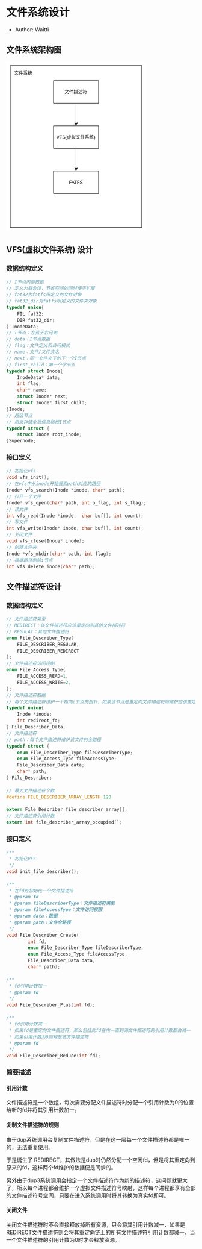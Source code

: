 # 文件系统设计

* Author: Waitti

## 文件系统架构图

![](assets/文件系统架构.png)

## VFS(虚拟文件系统) 设计

### 数据结构定义

```c
// I节点内部数据
// 定义为联合体，节省空间的同时便于扩展
// fat32为fatfs所定义的文件对象
// fat32_dir为fatfs所定义的文件夹对象
typedef union{
    FIL fat32;
    DIR fat32_dir;
} InodeData;
// I节点：左孩子右兄弟
// data：I节点数据
// flag：文件定义和访问模式
// name：文件/文件夹名
// next：同一文件夹下的下一个I节点
// first_child：第一个字节点
typedef struct Inode{
    InodeData* data;
    int flag;
    char* name;
    struct Inode* next;
    struct Inode* first_child;
}Inode;
// 超级节点
// 用来存储全局信息和根I节点
typedef struct {
    struct Inode root_inode;
}Supernode;
```

### 接口定义

```c
// 初始化vfs
void vfs_init();
// 在vfs中从inode开始搜索path对应的路径
Inode* vfs_search(Inode *inode, char* path);
// 打开一个文件
Inode* vfs_open(char* path, int o_flag, int s_flag);
// 读文件
int vfs_read(Inode *inode,  char buf[], int count);
// 写文件
int vfs_write(Inode* inode, char buf[], int count);
// 关闭文件
void vfs_close(Inode* inode);
// 创建文件夹
Inode *vfs_mkdir(char* path, int flag);
// 根据路径删除i节点
int vfs_delete_inode(char* path);
```

## 文件描述符设计

### 数据结构定义

```c
// 文件描述符类型
// REDIRECT：该文件描述符应该重定向到其他文件描述符
// REGULAT：其他文件描述符
enum File_Describer_Type{
    FILE_DESCRIBER_REGULAR,
    FILE_DESCRIBER_REDIRECT
};
// 文件描述符访问控制
enum File_Access_Type{
    FILE_ACCESS_READ=1,
    FILE_ACCESS_WRITE=2,
};
// 文件描述符数据
// 每个文件描述符维护一个指向i节点的指针，如果该节点是重定向文件描述符则维护应该重定向到的文件描述符
typedef union{
    Inode *inode;
    int redirect_fd;
} File_Describer_Data;
// 文件描述符
// path：每个文件描述符维护该文件的全路径
typedef struct {
    enum File_Describer_Type fileDescriberType;
    enum File_Access_Type fileAccessType;
    File_Describer_Data data;
    char* path;
} File_Describer;

// 最大文件描述符个数
#define FILE_DESCRIBER_ARRAY_LENGTH 120

extern File_Describer file_describer_array[];
// 文件描述符引用计数
extern int file_describer_array_occupied[];
```

### 接口定义

```c
/**
 * 初始化VFS
 */
void init_file_describer();

/**
 * 在fd处初始化一个文件描述符
 * @param fd
 * @param fileDescriberType：文件描述符类型
 * @param fileAccessType：文件访问权限
 * @param data：数据
 * @param path：文件全路径
 */
void File_Describer_Create(
        int fd,
        enum File_Describer_Type fileDescriberType,
        enum File_Access_Type fileAccessType,
        File_Describer_Data data,
        char* path);

/**
 * fd引用计数加一
 * @param fd
 */
void File_Describer_Plus(int fd);

/**
 * fd引用计数减一
 * 如果fd是重定向文件描述符，那么包括此fd在内一直到源文件描述符的引用计数都会减一
 * 如果引用计数为0则释放该文件描述符
 * @param fd
 */
void File_Describer_Reduce(int fd);
```

### 简要描述

#### 引用计数

文件描述符是一个数组，每次需要分配文件描述符时分配一个引用计数为0的位置给新的fd并将其引用计数加一。

#### 复制文件描述符的规则

由于dup系统调用会复制文件描述符，但是在这一层每一个文件描述符都是唯一的，无法重复使用。

于是诞生了 REDIRECT，其做法是dup时仍然分配一个空闲fd，但是将其重定向到原来的fd，这样两个fd维护的数据便是同步的。

另外由于dup3系统调用会指定一个文件描述符作为新的描述符，这问题就更大了，所以每个进程都会维护一个虚拟文件描述符号映射，这样每个进程都享有全部的文件描述符号空间，只要在进入系统调用时将其转换为真实fd即可。

#### 关闭文件

关闭文件描述符时不会直接释放掉所有资源，只会将其引用计数减一，如果是REDIRECT文件描述符则会将其重定向链上的所有文件描述符引用计数都减一，当一个文件描述符的引用计数为0时才会释放资源。

